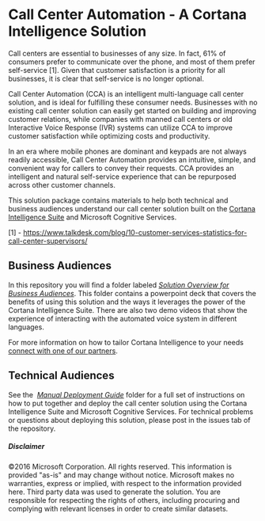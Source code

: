 ﻿# Call Center Automation - A Cortana Intelligence Solution

Call centers are essential to businesses of any size. In fact, 61% of consumers prefer to communicate over the phone, and most of them prefer self-service [1]. Given that customer satisfaction is a priority for all businesses, it is clear that self-service is no longer optional. 

Call Center Automation (CCA) is an intelligent multi-language call center solution, and is ideal for fulfilling these consumer needs. Businesses with no existing call center solution can easily get started on building and improving customer relations, while companies with manned call centers or old Interactive Voice Response (IVR) systems can utilize CCA to improve customer satisfaction while optimizing costs and productivity.

In an era where mobile phones are dominant and keypads are not always readily accessible, Call Center Automation provides an intuitive, simple, and convenient way for callers to convey their requests. CCA provides an intelligent and natural self-service experience that can be repurposed across other customer channels.

This solution package contains materials to help both technical and business audiences understand our call center solution built on the [Cortana Intelligence Suite](https://www.microsoft.com/en-us/server-cloud/cortana-intelligence-suite/Overview.aspx) and Microsoft Cognitive Services.

[1] - https://www.talkdesk.com/blog/10-customer-services-statistics-for-call-center-supervisors/

## Business Audiences
In this repository you will find a folder labeled [*Solution Overview for Business Audiences*](https://github.com/Azure/cortana-intelligence-call-center-cognitive-services-solution/tree/master/Solution%20Overview%20for%20Business%20Audiences). This folder contains a powerpoint deck that covers the benefits of using this solution and the ways it leverages the power of the Cortana Intelligence Suite. There are also two demo videos that show the experience of interacting with the automated voice system in different languages.

For more information on how to tailor Cortana Intelligence to your needs [connect with one of our partners](http://aka.ms/CISFindPartner).

## Technical Audiences
See the  [*Manual Deployment Guide*](https://github.com/Azure/cortana-intelligence-call-center-cognitive-services-solution/tree/master/Manual%20Deployment%20Guide) folder for a full set of instructions on how to put together and deploy the call center solution using the Cortana Intelligence Suite and Microsoft Cognitive Services. For technical problems or questions about deploying this solution, please post in the issues tab of the repository.

##### Disclaimer
©2016 Microsoft Corporation. All rights reserved.  This information is provided "as-is" and may change without notice. Microsoft makes no warranties, express or implied, with respect to the information provided here.  Third party data was used to generate the solution.  You are responsible for respecting the rights of others, including procuring and complying with relevant licenses in order to create similar datasets.
